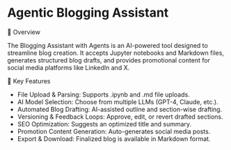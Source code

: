 # Agentic Blogging Assistant

📌 Overview

The Blogging Assistant with Agents is an AI-powered tool designed to streamline blog creation. It accepts Jupyter notebooks and Markdown files, generates structured blog drafts, and provides promotional content for social media platforms like LinkedIn and X.

🎯 Key Features

- File Upload & Parsing: Supports .ipynb and .md file uploads.
- AI Model Selection: Choose from multiple LLMs (GPT-4, Claude, etc.).
- Automated Blog Drafting: AI-assisted outline and section-wise drafting.
- Versioning & Feedback Loops: Approve, edit, or revert drafted sections.
- SEO Optimization: Suggests an optimized title and summary.
- Promotion Content Generation: Auto-generates social media posts.
- Export & Download: Finalized blog is available in Markdown format.
